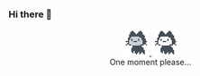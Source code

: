 ### Hi there 👋

<p align="center">
  <a href="https://muniftanjim.dev#gh-dark-mode-only">
    <img src="./mona-loading-dark.gif#gh-dark-mode-only" href="./mona-loading-dark.gif#gh-dark-mode-only" alt="Loading Animation" width="48" />
  </a>
  <a href="https://muniftanjim.dev#gh-light-mode-only">
    <img src="./mona-loading-default.gif#gh-light-mode-only" href="./mona-loading-default.gif#gh-light-mode-only" alt="Loading Animation" width="48" />
  </a>
  <br />
  <span>One moment please...</span>
</p>

